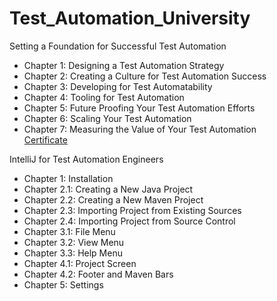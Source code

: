 # Test_Automation_University
Setting a Foundation for Successful Test Automation
- Chapter 1: Designing a Test Automation Strategy
- Chapter 2: Creating a Culture for Test Automation Success
- Chapter 3: Developing for Test Automatability
- Chapter 4: Tooling for Test Automation
- Chapter 5: Future Proofing Your Test Automation Efforts
- Chapter 6: Scaling Your Test Automation
- Chapter 7: Measuring the Value of Your Test Automation<br>
[Certificate](https://testautomationu.applitools.com/certificate/?id=92e50688)

IntelliJ for Test Automation Engineers
- Chapter 1: Installation
- Chapter 2.1: Creating a New Java Project
- Chapter 2.2: Creating a New Maven Project
- Chapter 2.3: Importing Project from Existing Sources
- Chapter 2.4: Importing Project from Source Control
- Chapter 3.1: File Menu
- Chapter 3.2: View Menu
- Chapter 3.3: Help Menu
- Chapter 4.1: Project Screen
- Chapter 4.2: Footer and Maven Bars
- Chapter 5: Settings
